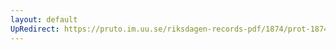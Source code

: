```yaml
---
layout: default
UpRedirect: https://pruto.im.uu.se/riksdagen-records-pdf/1874/prot-1874--ak--331/prot-1874--ak--331_030.pdf
---
```

